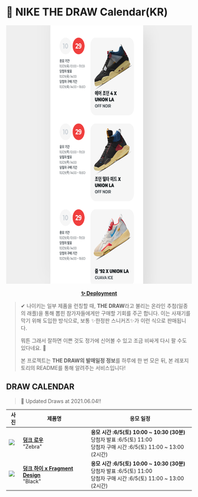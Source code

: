 # 👟 NIKE THE DRAW Calendar(KR)

<div align="center">
  <a href="https://junhoyeo.github.io/NIKE-THE-DRAW-Calendar/">
    <img src="./docs/images/preview.png" alt="Preview image of deployed application" height="700px" width="700px" />
  </a>
</div>

<p align="center">
  <a href="https://junhoyeo.github.io/NIKE-THE-DRAW-Calendar/">
    <strong>✨ Deployment</strong>
  </a>
</p>

> ✔ 나이키는 일부 제품을 런칭할 때, **THE DRAW**라고 불리는 온라인 추첨(일종의 래플)을 통해 뽑힌 참가자들에게만 구매할 기회를 주곤 합니다. 이는 사재기를 막기 위해 도입한 방식으로, 보통 ✨한정판 스니커즈✨가 이런 식으로 판매됩니다.
>
> 뭐튼 그래서 잘하면 이쁜 것도 정가에 신어볼 수 있고 조금 비싸게 다시 팔 수도 있다네요. 🤭
>
> 본 프로젝트는 **THE DRAW의 발매일정 정보**를 하루에 한 번 모은 뒤, 본 레포지토리의 README를 통해 알려주는 서비스입니다!

## DRAW CALENDAR

<!-- DRAW CALENDAR: START -->

> 👟 Updated Draws at 2021.06.04‼️

| 사진 | 제품명 | 응모 일정 |
| --- | ---- | ------- |
| <img src="https://static-breeze.nike.co.kr/kr/ko_kr/cmsstatic/product/DH7913-001/d1f4e1f7-78ab-47e8-be51-b23c3499705a_primary.jpg?snkrBrowse" width="256" /> | <a href="https://www.nike.com/kr/launch/t/men/fw/nike-sportswear/DH7913-001/nycu89/nike-dunk-low-retro-prm"><strong>덩크 로우</strong><br /></a> "Zebra" | <strong>응모 시간 :6/5(토) 10:00 ~ 10:30 (30분)</strong><br />당첨자 발표 :6/5(토) 11:00<br />당첨자 구매 시간 :6/5(토) 11:00 ~ 13:00 (2시간) |
| <img src="https://static-breeze.nike.co.kr/kr/ko_kr/cmsstatic/product/DJ0382-600/7e4e0742-99d3-4c63-b16f-586d97277a46_primary.jpg?snkrBrowse" width="256" /> | <a href="https://www.nike.com/kr/launch/t/men/fw/nike-sportswear/DJ0382-600/ynpn18/nike-dunk-hi-f"><strong>덩크 하이 x Fragment Design</strong><br /></a> "Black" | <strong>응모 시간 :6/5(토) 10:00 ~ 10:30 (30분)</strong><br />당첨자 발표 :6/5(토) 11:00<br />당첨자 구매 시간 :6/5(토) 11:00 ~ 13:00 (2시간) |

<!-- DRAW CALENDAR: END -->

